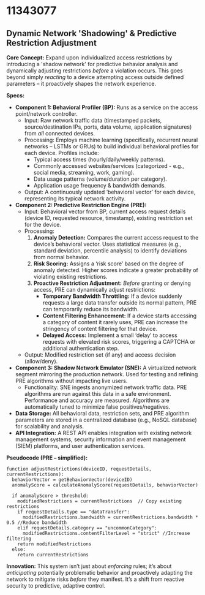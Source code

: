 # 11343077

## Dynamic Network 'Shadowing' & Predictive Restriction Adjustment

**Core Concept:** Expand upon individualized access restrictions by introducing a 'shadow network' for predictive behavior analysis and dynamically adjusting restrictions *before* a violation occurs. This goes beyond simply *reacting* to a device attempting access outside defined parameters – it proactively shapes the network experience.

**Specs:**

*   **Component 1: Behavioral Profiler (BP):** Runs as a service on the access point/network controller. 
    *   Input: Raw network traffic data (timestamped packets, source/destination IPs, ports, data volume, application signatures) from *all* connected devices.
    *   Processing: Employs machine learning (specifically, recurrent neural networks – LSTMs or GRUs) to build individual behavioral profiles for each device. Profiles include:
        *   Typical access times (hourly/daily/weekly patterns).
        *   Commonly accessed websites/services (categorized - e.g., social media, streaming, work, gaming).
        *   Data usage patterns (volume/duration per category).
        *   Application usage frequency & bandwidth demands.
    *   Output:  A continuously updated ‘behavioral vector’ for each device, representing its typical network activity.
*   **Component 2: Predictive Restriction Engine (PRE):** 
    *   Input: Behavioral vector from BP, current access request details (device ID, requested resource, timestamp), existing restriction set for the device.
    *   Processing: 
        1.  **Anomaly Detection:** Compares the current access request to the device’s behavioral vector. Uses statistical measures (e.g., standard deviation, percentile analysis) to identify deviations from normal behavior.
        2.  **Risk Scoring:**  Assigns a ‘risk score’ based on the degree of anomaly detected.  Higher scores indicate a greater probability of violating existing restrictions.
        3.  **Proactive Restriction Adjustment:**  *Before* granting or denying access, PRE can dynamically adjust restrictions:
            *   **Temporary Bandwidth Throttling:**  If a device suddenly requests a large data transfer outside its normal pattern, PRE can temporarily reduce its bandwidth.
            *   **Content Filtering Enhancement:**  If a device starts accessing a category of content it rarely uses, PRE can increase the stringency of content filtering for that device.
            *   **Delayed Access:** Implement a small ‘delay’ to access requests with elevated risk scores, triggering a CAPTCHA or additional authentication step.
    *   Output:  Modified restriction set (if any) and access decision (allow/deny).
*   **Component 3: Shadow Network Emulator (SNE):** A virtualized network segment mirroring the production network. Used for testing and refining PRE algorithms without impacting live users.
    *   Functionality:  SNE ingests anonymized network traffic data. PRE algorithms are run against this data in a safe environment. Performance and accuracy are measured. Algorithms are automatically tuned to minimize false positives/negatives.
*   **Data Storage:** All behavioral data, restriction sets, and PRE algorithm parameters are stored in a centralized database (e.g., NoSQL database) for scalability and analysis.
*   **API Integration:**  A REST API enables integration with existing network management systems, security information and event management (SIEM) platforms, and user authentication services.

**Pseudocode (PRE – simplified):**

```
function adjustRestrictions(deviceID, requestDetails, currentRestrictions):
  behaviorVector = getBehaviorVector(deviceID)
  anomalyScore = calculateAnomalyScore(requestDetails, behaviorVector)

  if anomalyScore > threshold:
    modifiedRestrictions = currentRestrictions  // Copy existing restrictions
    if requestDetails.type == "dataTransfer":
      modifiedRestrictions.bandwidth = currentRestrictions.bandwidth * 0.5 //Reduce bandwidth
    elif requestDetails.category == "uncommonCategory":
      modifiedRestrictions.contentFilterLevel = "strict" //Increase filtering
    return modifiedRestrictions
  else:
    return currentRestrictions
```

**Innovation:**  This system isn’t just about *enforcing* rules; it’s about *anticipating* potentially problematic behavior and proactively adapting the network to mitigate risks *before* they manifest.  It’s a shift from reactive security to predictive, adaptive control.